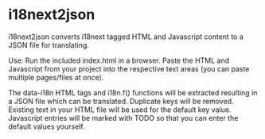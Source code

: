 i18next2json
============

i18next2json converts i18next tagged HTML and Javascript content to a JSON file for translating.

Use: Run the included index.html in a browser.  Paste the HTML and Javascript from your project into the respective text areas (you can paste multiple pages/files at once).

The data-i18n HTML tags and i18n.f() functions will be extracted resulting in a JSON file which can be translated.  Duplicate keys will be removed.  Existing text in your HTML file will be used for the default key value.  Javascript entries will be marked with TODO so that you can enter the default values yourself.